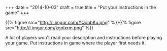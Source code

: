+++
date = "2014-10-03"
draft = true
title = "Put your instructions in the game"
+++

{{% figure src="http://i.imgur.com/YQonbKu.png" %}}{{% figure src="http://i.imgur.com/kgnIxrm.png" %}}

A lot of players won't read your description and instructions before playing your game. Put instructions in game where the player first needs it.